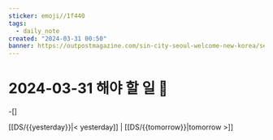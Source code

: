 ```yaml
---
sticker: emoji//1f440
tags:
  - daily_note
created: "2024-03-31 00:50"
banner: https://outpostmagazine.com/sin-city-seoul-welcome-new-korea/seoul-skyline-photo/
---
```

# 2024-03-31 해야 할 일 🎈

​-[] 

[[DS/{{yesterday}}|< yesterday]] | [[DS/{{tomorrow}}|tomorrow >]]